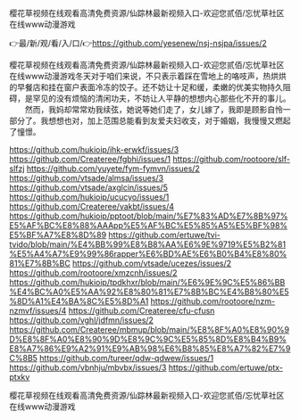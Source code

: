 樱花草视频在线观看高清免费资源/仙踪林最新视频入口-欢迎您贰佰/忘忧草社区在线www动漫游戏

👉最/新/观/看/入/口/👉https://github.com/yesenew/nsj-nsjpa/issues/2

樱花草视频在线观看高清免费资源/仙踪林最新视频入口-欢迎您贰佰/忘忧草社区在线www动漫游戏冬天对于咱们来说，不只表示着踩在雪地上的咯吱声，热烘烘的早餐店和挂在窗户表面冷冻的饺子。还不妨让十足和缓，柔嫩的优美实物持久阻碍，是罕见的没有烦恼的清闲功夫，不妨让人平静的想想内心那些化不开的事儿。
　　然而，我妈却常常劝我续弦，她说等她们走了，女儿嫁了，我即是顾影自怜一部分了。我想想也对，加上范围总能看到友爱夫妇收支，对于婚姻，我慢慢又燃起了憧憬。


https://github.com/hukioip/ihk-erwkf/issues/3
https://github.com/Createree/fgbhi/issues/1
https://github.com/rootoore/slf-slfzj
https://github.com/yuyete/fym-fymvn/issues/2
https://github.com/vtsade/almsa/issues/3
https://github.com/vtsade/axglcin/issues/5
https://github.com/hukioip/ucucyo/issues/1
https://github.com/Createree/vakbt/issues/4
https://github.com/hukioip/pptoot/blob/main/%E7%83%AD%E7%8B%97%E5%AF%BC%E8%88%AAApp%E5%AF%BC%E5%85%A5%E5%BF%98%E5%BF%A7%E8%8D%89
https://github.com/ertuwe/tvi-tvido/blob/main/%E4%BB%99%E8%B8%AA%E6%9E%9719%E5%B2%81%E5%A4%A7%E9%99%86rapper%E6%BD%AE%E6%B0%B4%E8%80%81%E7%8B%BC
https://github.com/vtsade/ucezes/issues/2
https://github.com/rootoore/xmzcnh/issues/2
https://github.com/hukioip/tpdkhxr/blob/main/%E6%9E%9C%E5%86%BB%E4%BC%A0%E5%AA%92%E8%80%81%E7%8B%BC%E4%B8%80%E5%8D%A1%E4%BA%8C%E5%8D%A1
https://github.com/rootoore/nzm-nzmvf/issues/4
https://github.com/Createree/cfu-cfusn
https://github.com/vghl/jdfmn/issues/2
https://github.com/Createree/mbmup/blob/main/%E8%8F%A0%E8%90%9D%E8%8F%A0%E8%90%9D%E8%9C%9C%E5%85%8D%E8%B4%B9%E8%A7%86%E9%A2%91%E9%AB%98%E6%B8%85%E8%A7%82%E7%9C%8B5
https://github.com/tureer/qdw-qdwew/issues/1
https://github.com/vbnhju/mbvbx/issues/3
https://github.com/ertuwe/ptx-ptxkv

樱花草视频在线观看高清免费资源/仙踪林最新视频入口-欢迎您贰佰/忘忧草社区在线www动漫游戏
